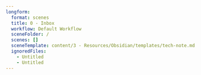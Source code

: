 ```yaml
---
longform:
  format: scenes
  title: 0 - Inbox
  workflow: Default Workflow
  sceneFolder: /
  scenes: []
  sceneTemplate: content/3 - Resources/Obsidian/templates/tech-note.md
  ignoredFiles:
    - Untitled
    - Untitled
---
```

